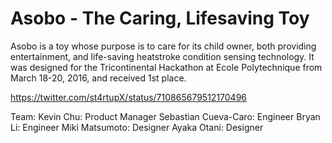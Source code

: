 # Asobo - The Caring, Lifesaving Toy

Asobo is a toy whose purpose is to care for its child owner, both providing entertainment, and life-saving heatstroke condition sensing technology. It was designed for the Tricontinental Hackathon at Ecole Polytechnique from March 18-20, 2016, and received 1st place.

https://twitter.com/st4rtupX/status/710865679512170496

Team:
Kevin Chu: Product Manager
Sebastian Cueva-Caro: Engineer
Bryan Li: Engineer
Miki Matsumoto: Designer
Ayaka Otani: Designer
